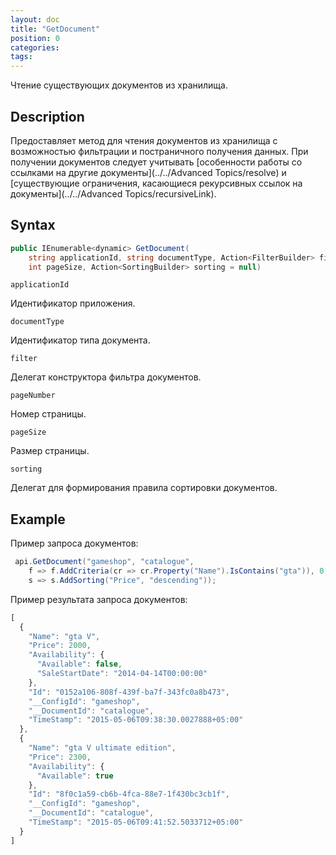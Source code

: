 ```yaml
---
layout: doc
title: "GetDocument"
position: 0
categories: 
tags:
---
```


Чтение существующих документов из хранилища.

## Description
Предоставляет метод для чтения документов из хранилища с возможностью фильтрации и постраничного 
получения данных.
При получении документов следует учитывать [особенности работы со ссылками на другие документы](../../Advanced Topics/resolve) и
[существующие ограничения, касающиеся рекурсивных ссылок на документы](../../Advanced Topics/recursiveLink).

## Syntax
```csharp
public IEnumerable<dynamic> GetDocument( 
	string applicationId, string documentType, Action<FilterBuilder> filter, int pageNumber, 
	int pageSize, Action<SortingBuilder> sorting = null)
```
`applicationId`

Идентификатор приложения.

`documentType`

Идентификатор типа документа.

`filter`

Делегат конструктора фильтра документов.

`pageNumber`

Номер страницы.

`pageSize`

Размер страницы.

`sorting`

Делегат для формирования правила сортировки документов.

## Example

Пример запроса документов:

```csharp
 api.GetDocument("gameshop", "catalogue",
	f => f.AddCriteria(cr => cr.Property("Name").IsContains("gta")), 0, 2,
	s => s.AddSorting("Price", "descending"));
```

Пример результата запроса документов:

```js
[
  {
    "Name": "gta V",
    "Price": 2000,
    "Availability": {
      "Available": false,
      "SaleStartDate": "2014-04-14T00:00:00"
    },
    "Id": "0152a106-808f-439f-ba7f-343fc0a8b473",
    "__ConfigId": "gameshop",
    "__DocumentId": "catalogue",
    "TimeStamp": "2015-05-06T09:38:30.0027888+05:00"
  },
  {
    "Name": "gta V ultimate edition",
    "Price": 2300,
    "Availability": {
      "Available": true
    },
    "Id": "8f0c1a59-cb6b-4fca-88e7-1f430bc3cb1f",
    "__ConfigId": "gameshop",
    "__DocumentId": "catalogue",
    "TimeStamp": "2015-05-06T09:41:52.5033712+05:00"
  }
]
```
